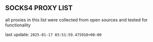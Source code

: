 ## SOCKS4 PROXY LIST

all proxies in this list were collected from open sources and tested for functionality

last update: `2025-01-17 03:51:59.475910+00:00`